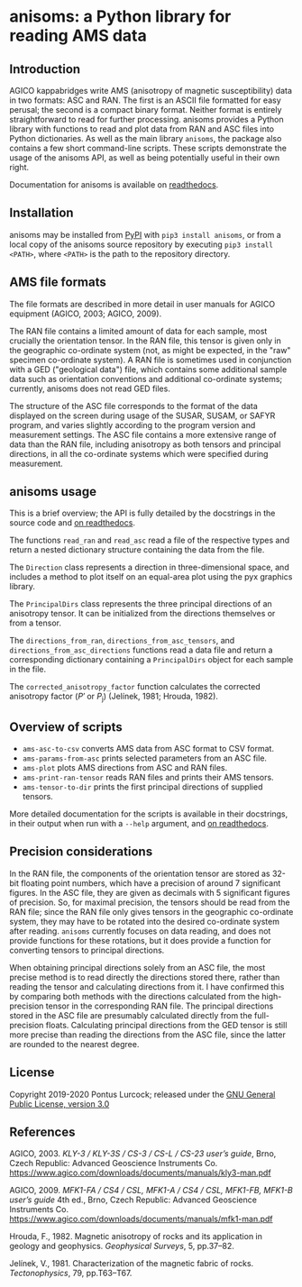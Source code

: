 # anisoms: a Python library for reading AMS data

## Introduction

AGICO kappabridges write AMS (anisotropy of magnetic susceptibility) data in
two formats: ASC and RAN. The first is an ASCII file formatted for easy
perusal; the second is a compact binary format. Neither format is entirely
straightforward to read for further processing. anisoms provides a Python
library with functions to read and plot data from RAN and ASC files into
Python dictionaries. As well as the main library `anisoms`, the package also
contains a few short command-line scripts. These scripts demonstrate the usage
of the anisoms API, as well as being potentially useful in their own right.

Documentation for anisoms is available on
[readthedocs](https://anisoms.readthedocs.io/en/latest/).

## Installation

anisoms may be installed from [PyPI](https://pypi.org/project/anisoms/)
with `pip3 install anisoms`, or from a local copy of the anisoms source
repository by executing `pip3 install <PATH>`, where `<PATH>` is the path
to the repository directory.

## AMS file formats

The file formats are described in more detail in user manuals for
AGICO equipment (AGICO, 2003; AGICO, 2009).

The RAN file contains a limited amount of data for each sample, most crucially
the orientation tensor. In the RAN file, this tensor is given only in the
geographic co-ordinate system (not, as might be expected, in the "raw"
specimen co-ordinate system). A RAN file is sometimes used in conjunction with
a GED ("geological data") file, which contains some additional sample data
such as orientation conventions and additional co-ordinate systems; currently,
anisoms does not read GED files.

The structure of the ASC file corresponds to the format of the data displayed
on the screen during usage of the SUSAR, SUSAM, or SAFYR program, and varies
slightly according to the program version and measurement settings. The ASC
file contains a more extensive range of data than the RAN file, including
anisotropy as both tensors and principal directions, in all the co-ordinate
systems which were specified during measurement.

## anisoms usage

This is a brief overview; the API is fully detailed by the docstrings in
the source code and
[on readthedocs](https://anisoms.readthedocs.io/en/latest/anisoms.html).

The functions `read_ran` and `read_asc` read a file of the respective types
and return a nested dictionary structure containing the data from the file.

The `Direction` class represents a direction in three-dimensional space, and
includes a method to plot itself on an equal-area plot using the pyx graphics
library.

The `PrincipalDirs` class represents the three principal directions of an
anisotropy tensor. It can be initialized from the directions themselves or
from a tensor.

The `directions_from_ran`, `directions_from_asc_tensors`, and
`directions_from_asc_directions` functions read a data file and return a
corresponding dictionary containing a `PrincipalDirs` object for each sample in
the file.

The `corrected_anisotropy_factor` function calculates the corrected anisotropy
factor (*P′* or *P*<sub>j</sub>) (Jelínek, 1981; Hrouda, 1982).

## Overview of scripts

- `ams-asc-to-csv` converts AMS data from ASC format to CSV format.
- `ams-params-from-asc` prints selected parameters from an ASC file.
- `ams-plot` plots AMS directions from ASC and RAN files.
- `ams-print-ran-tensor` reads RAN files and prints their AMS tensors.
- `ams-tensor-to-dir` prints the first principal directions of supplied tensors.

More detailed documentation for the scripts is available in their
docstrings, in their output when run with a `--help` argument, and
[on readthedocs](https://anisoms.readthedocs.io/en/latest/cli-tools.html).

## Precision considerations

In the RAN file, the components of the orientation tensor are stored as
32-bit floating point numbers, which have a precision of around 7 significant
figures. In the ASC file, they are given as decimals with 5 significant figures
of precision. So, for maximal precision, the tensors should be read from the
RAN file; since the RAN file only gives tensors in the geographic co-ordinate
system, they may have to be rotated into the desired co-ordinate system after
reading. `anisoms` currently focuses on data reading, and does not provide
functions for these rotations, but it does provide a function for converting
tensors to principal directions.

When obtaining principal directions solely from an ASC file, the most precise
method is to read directly the directions stored there, rather than reading
the tensor and calculating directions from it. I have confirmed this by
comparing both methods with the directions calculated from the high-precision
tensor in the corresponding RAN file. The principal directions stored in the
ASC file are presumably calculated directly from the full-precision floats.
Calculating principal directions from the GED tensor is still more precise
than reading the directions from the ASC file, since the latter are rounded to
the nearest degree.

## License

Copyright 2019-2020 Pontus Lurcock; released under the
[GNU General Public License,
version 3.0](https://www.gnu.org/licenses/gpl-3.0.en.html)

## References

AGICO, 2003. *KLY-3 / KLY-3S / CS-3 / CS-L / CS-23 user’s guide*, Brno, Czech
Republic: Advanced Geoscience Instruments Co.
https://www.agico.com/downloads/documents/manuals/kly3-man.pdf

AGICO, 2009. *MFK1-FA / CS4 / CSL, MFK1-A / CS4 / CSL, MFK1-FB, MFK1-B user’s
guide* 4th ed., Brno, Czech Republic: Advanced Geoscience Instruments Co.
https://www.agico.com/downloads/documents/manuals/mfk1-man.pdf

Hrouda, F., 1982. Magnetic anisotropy of rocks and its application in geology
and geophysics. *Geophysical Surveys*, 5, pp.37–82.

Jelínek, V., 1981. Characterization of the magnetic fabric of rocks.
*Tectonophysics*, 79, pp.T63–T67.
